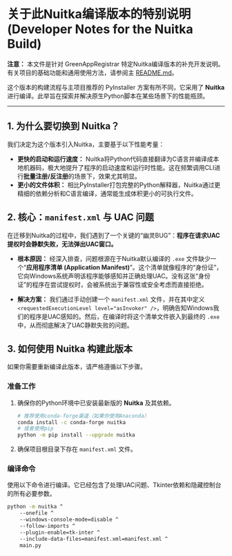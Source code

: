 # 关于此Nuitka编译版本的特别说明 (Developer Notes for the Nuitka Build)

**注意：** 本文件是针对 GreenAppRegistrar 特定Nuitka编译版本的补充开发说明。有关项目的基础功能和通用使用方法，请参阅主 [README.md](README.md)。

这个版本的构建流程与主项目推荐的 PyInstaller 方案有所不同，它采用了 **Nuitka** 进行编译。此举旨在探索并解决原生Python脚本在某些场景下的性能瓶颈。

---

## 1. 为什么要切换到 Nuitka？

我们决定为这个版本引入Nuitka，主要基于以下性能考量：

*   **更快的启动和运行速度：** Nuitka将Python代码直接翻译为C语言并编译成本地机器码，极大地提升了程序的启动速度和运行时性能。这在频繁调用CLI进行**批量注册/反注册**的场景下，效果尤其明显。
*   **更小的文件体积：** 相比PyInstaller打包完整的Python解释器，Nuitka通过更精细的依赖分析和C语言编译，通常能生成体积更小的可执行文件。

## 2. 核心：`manifest.xml` 与 UAC 问题

在迁移到Nuitka的过程中，我们遇到了一个关键的“幽灵BUG”：**程序在请求UAC提权时会静默失败，无法弹出UAC窗口。**

*   **根本原因：** 经深入排查，问题根源在于Nuitka默认编译的 `.exe` 文件缺少一个“**应用程序清单 (Application Manifest)**”。这个清单就像程序的“身份证”，它向Windows系统声明该程序能够感知并正确处理UAC。没有这张“身份证”的程序在尝试提权时，会被系统出于兼容性或安全考虑而直接拒绝。

*   **解决方案：** 我们通过手动创建一个 `manifest.xml` 文件，并在其中定义 `<requestedExecutionLevel level="asInvoker" />`，明确告知Windows我们的程序是UAC感知的。然后，在编译时将这个清单文件嵌入到最终的 `.exe` 中，从而彻底解决了UAC静默失败的问题。

## 3. 如何使用 Nuitka 构建此版本

如果你需要重新编译此版本，请严格遵循以下步骤。

### 准备工作

1.  确保你的Python环境中已安装最新版的 **Nuitka** 及其依赖。
    ```bash
    # 推荐使用conda-forge渠道（如果你使用Anaconda）
    conda install -c conda-forge nuitka
    # 或者使用pip
    python -m pip install --upgrade nuitka
    ```
2.  确保项目根目录下存在 `manifest.xml` 文件。

### 编译命令

使用以下命令进行编译。它已经包含了处理UAC问题、Tkinter依赖和隐藏控制台的所有必要参数。

```bash
python -m nuitka ^
    --onefile ^
    --windows-console-mode=disable ^
    --follow-imports ^
    --plugin-enable=tk-inter ^
    --include-data-files=manifest.xml=manifest.xml ^
    main.py
